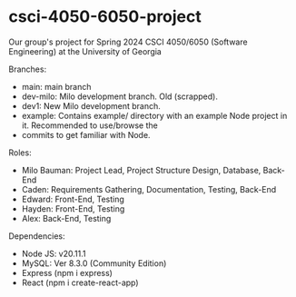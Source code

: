 # csci-4050-6050-project
Our group's project for Spring 2024 CSCI 4050/6050 (Software Engineering) at the University of Georgia

Branches: 
- main: main branch
- dev-milo: Milo development branch. Old (scrapped). 
- dev1: New Milo development branch. 
- example: Contains example/ directory with an example Node project in it. Recommended to use/browse the 
- commits to get familiar with Node. 

Roles: 
- Milo Bauman: Project Lead, Project Structure Design, Database, Back-End
- Caden: Requirements Gathering, Documentation, Testing, Back-End
- Edward: Front-End, Testing
- Hayden: Front-End, Testing
- Alex: Back-End, Testing

Dependencies: 
- Node JS: v20.11.1
- MySQL: Ver 8.3.0 (Community Edition)
- Express (npm i express)
- React (npm i create-react-app)
